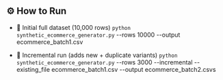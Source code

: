 ## ⚙️ How to Run
- 🧾 Initial full dataset (10,000 rows)
`python synthetic_ecommerce_generator.py` --rows 10000 --output ecommerce_batch1.csv

- 🔄 Incremental run (adds new + duplicate variants)
`python synthetic_ecommerce_generator.py` --rows 3000 --incremental --existing_file ecommerce_batch1.csv --output ecommerce_batch2.csvs